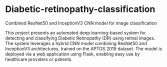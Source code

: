 # Diabetic-retinopathy-classification
Combined ResNet50 and InceptionV3 CNN model for image classification

This project presents an automated deep learning-based system for detecting and classifying Diabetic Retinopathy (DR) using retinal images. The system leverages a hybrid CNN model combining ResNet50 and InceptionV3 architectures, trained on the APTOS 2019 dataset. The model is deployed via a web application using Flask, enabling easy use by healthcare providers or patients.
